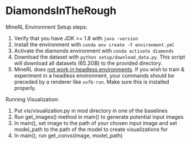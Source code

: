 # DiamondsInTheRough

MineRL Environment Setup steps:
1. Verify that you have JDK >= 1.8 with `java -version`
2. Install the environment with `conda env create -f environment.yml`
3. Activate the diamonds environment with `conda activate diamonds`
4. Download the dataset with `python setup/download_data.py`. This script will download all datasets (65.2GB) to the provided directory.
5. MineRL does [not work in headless environments](https://minerl.io/docs/tutorials/index.html). If you wish to train & experiment in a headless environment, your commands should be preceded by a renderer like `xvfb-run`. Make sure this is installed properly.


Running Visualization:
1. Put vis/visualization.py in mod directory in one of the baselines
2. Run get_images() method in main() to generate potential input images
3. In main(), set image to the path of your chosen input image and set model_path to the path of the model to create visualizations for
4. In main(), run get_convs(image, model_path)
